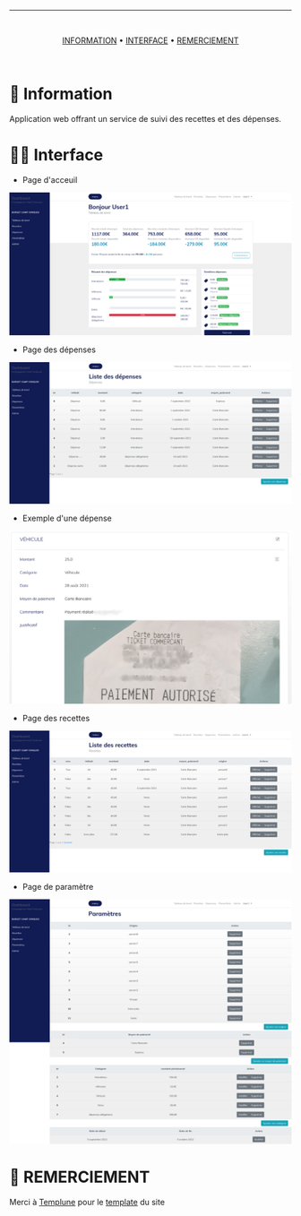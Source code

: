 

---

<br />

<div align="center">

[INFORMATION](https://github.com/HDwayne/Dashboard_gestion_budget/tree/master#-information) • 
[INTERFACE](https://github.com/HDwayne/Dashboard_gestion_budget/tree/master#-interface) • 
[REMERCIEMENT](https://github.com/HDwayne/Dashboard_gestion_budget/tree/master#-remerciement) 

</div>

<br />

# 🧐 Information

Application web offrant un service de suivi des recettes et des dépenses.

# 👨‍💻 Interface

- Page d'acceuil

<img src="https://raw.githubusercontent.com/HDwayne/Dashboard_gestion_budget/master/img/dashboard.png?token=GHSAT0AAAAAABYMLVYVNS4P4KETY4PAOTYIYYV4XSA">

- Page des dépenses

<img src="https://raw.githubusercontent.com/HDwayne/Dashboard_gestion_budget/master/img/depenses.png?token=GHSAT0AAAAAABYMLVYVVOAVDTTDQFEBL66CYYV4YRA">

- Exemple d'une dépense

<img src="https://raw.githubusercontent.com/HDwayne/Dashboard_gestion_budget/master/img/details.png?token=GHSAT0AAAAAABYMLVYUTHRS34ATPZV2RG64YYV4ZNA">

- Page des recettes

<img src="https://raw.githubusercontent.com/HDwayne/Dashboard_gestion_budget/master/img/recettes.png?token=GHSAT0AAAAAABYMLVYVYXG5THCI7MADRIGWYYV43KA">

- Page de paramètre

<img src="https://raw.githubusercontent.com/HDwayne/Dashboard_gestion_budget/master/img/settings.png?token=GHSAT0AAAAAABYMLVYV2WFPDB4Q4DGXLLU4YYV42DA">

# 🤝 REMERCIEMENT

Merci à [Templune](https://www.youtube.com/c/TempluneDisenoWeb) pour le [template](https://templune.gumroad.com/l/EOlLx) du site

